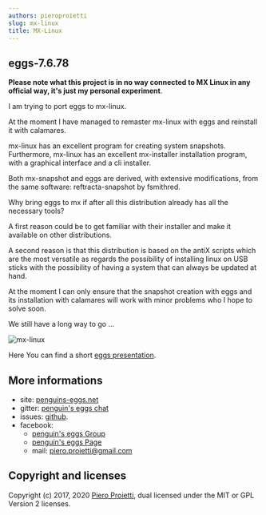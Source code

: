 ```yaml
---
authors: pieroproietti
slug: mx-linux
title: MX-Linux
---
```


## eggs-7.6.78

__Please note what this project is in no way connected to MX Linux in any official way, it's just my personal experiment__.

I am trying to port eggs to mx-linux.


At the moment I have managed to remaster mx-linux with eggs and reinstall it with calamares.

mx-linux has an excellent program for creating system snapshots. Furthermore, mx-linux has an excellent mx-installer installation program, with a graphical interface and a cli installer.

Both mx-snapshot and eggs are derived, with extensive modifications, from the same software: reftracta-snapshot by fsmithred.

Why bring eggs to mx if after all this distribution already has all the necessary tools?

A first reason could be to get familiar with their installer and make it available on other distributions. 

A second reason is that this distribution is based on the antiX scripts which are the most versatile as regards the possibility of installing linux on USB sticks with the possibility of having a system that can always be updated at hand.

At the moment I can only ensure that the snapshot creation with eggs and its installation with calamares will work with minor problems who I hope to solve soon.

We still have a long way to go ...

![mx-linux](/images/mx-linux.png)

Here You can find a short [eggs presentation](https://penguins-eggs.net/2020/11/07/penguins-eggs-presentation/). 

## More informations
* site: [penguins-eggs.net](https://penguins-eggs.net)
* gitter: [penguin's eggs chat](https://gitter.im/penguins-eggs-1/community?source=orgpage)
* issues: [github](https://github.com/pieroproietti/penguins-eggs/issues).
* facebook:  
   * [penguin's eggs Group](https://www.facebook.com/groups/128861437762355/)
   * [penguin's eggs Page](https://www.facebook.com/penguinseggs)
   * mail: piero.proietti@gmail.com

## Copyright and licenses
Copyright (c) 2017, 2020 [Piero Proietti](https://github.com/pieroproietti), dual licensed under the MIT or GPL Version 2 licenses.

